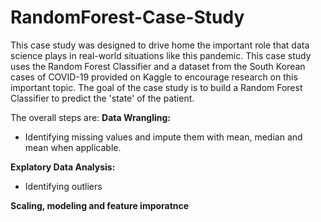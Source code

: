 # RandomForest-Case-Study

This case study was designed to drive home the important role that data science plays in real-world situations like this pandemic. This case study uses the Random Forest Classifier and a dataset from the South Korean cases of COVID-19 provided on Kaggle to encourage research on this important topic. The goal of the case study is to build a Random Forest Classifier to predict the 'state' of the patient.

The overall steps are:
**Data Wrangling:**
* Identifying missing values and impute them with mean, median and mean when applicable.

**Explatory Data Analysis:**
* Identifying outliers

**Scaling, modeling and feature imporatnce**
